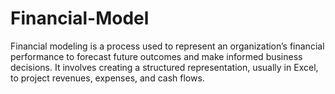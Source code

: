 # Financial-Model
Financial modeling is a process used to represent an organization’s financial performance to forecast future outcomes and make informed business decisions. It involves creating a structured representation, usually in Excel, to project revenues, expenses, and cash flows.
